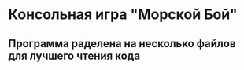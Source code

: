 <h1>Консольная игра "Морской Бой"</h1>
<h2>Программа раделена на несколько файлов для лучшего чтения кода</h2>
